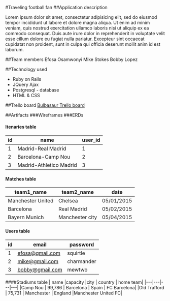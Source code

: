 #Traveling football fan
##Application description

Lorem ipsum dolor sit amet, consectetur adipisicing elit, sed do eiusmod tempor incididunt ut labore et dolore magna aliqua. Ut enim ad minim veniam, quis nostrud exercitation ullamco laboris nisi ut aliquip ex ea commodo consequat. Duis aute irure dolor in reprehenderit in voluptate velit esse cillum dolore eu fugiat nulla pariatur. Excepteur sint occaecat cupidatat non proident, sunt in culpa qui officia deserunt mollit anim id est laborum.

##Team members
Efosa Osamwonyi
Mike Stokes
Bobby Lopez  

##Technology used
+ Ruby on Rails
+ JQuery Ajax
+ Postgresql - database
+ HTML & CSS

##Trello board
<a href="https://trello.com/b/tYYOSPAQ/project-3-bulbasaur">Bulbasaur Trello board</a>

##Artifacts
###Wireframes
###ERDs
#### Itenaries table
|id   |name   |user_id   |
|---|---|---|
|1   |Madrid-Real Madrid  | 1  |
|2   |Barcelona-Camp Nou   |2   |
|3   |Madrid-Athletico Madrid   |3   |
#### Matches table
|team1_name   | team2_name  | date  |
|---|---|---|
| Manchester United  | Chelsea  |05/01/2015   |
|  Barcelona |Real Madrid   | 05/02/2015  |
| Bayern Munich  | Manchester city  |05/04/2015   |

#### Users table
|id   | email  |password   |
|---|---|---|
| 1  | efosa@gmail.com  |squirtle   |
| 2  | mike@gmail.com  | charmander  |
| 3  | bobby@gmail.com  | mewtwo |
####Stadiums table
| name  |capacity   |city   | country  | home team|
|---|---|---|---|
|Camp Nou   | 99,786  | Barcelona  | Spain  | FC Barcelona|
|Old Trafford   | 75,731  | Manchester  | England  |Manchester United FC|
